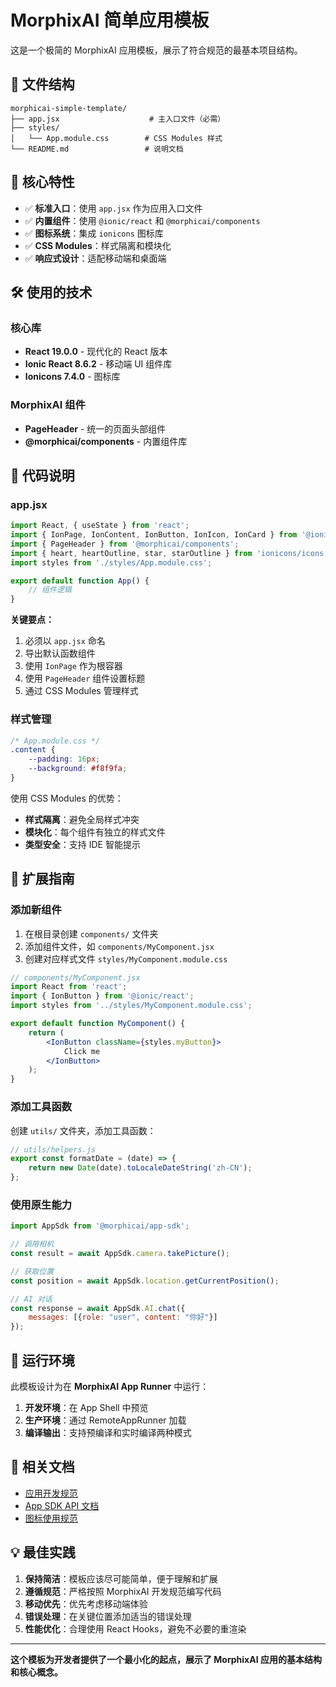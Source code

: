 # MorphixAI 简单应用模板

这是一个极简的 MorphixAI 应用模板，展示了符合规范的最基本项目结构。

## 📁 文件结构

```
morphicai-simple-template/
├── app.jsx                    # 主入口文件（必需）
├── styles/
│   └── App.module.css        # CSS Modules 样式
└── README.md                 # 说明文档
```

## 🚀 核心特性

- ✅ **标准入口**：使用 `app.jsx` 作为应用入口文件
- ✅ **内置组件**：使用 `@ionic/react` 和 `@morphicai/components`
- ✅ **图标系统**：集成 `ionicons` 图标库
- ✅ **CSS Modules**：样式隔离和模块化
- ✅ **响应式设计**：适配移动端和桌面端

## 🛠 使用的技术

### 核心库
- **React 19.0.0** - 现代化的 React 版本
- **Ionic React 8.6.2** - 移动端 UI 组件库
- **Ionicons 7.4.0** - 图标库

### MorphixAI 组件
- **PageHeader** - 统一的页面头部组件
- **@morphicai/components** - 内置组件库

## 📝 代码说明

### app.jsx
```jsx
import React, { useState } from 'react';
import { IonPage, IonContent, IonButton, IonIcon, IonCard } from '@ionic/react';
import { PageHeader } from '@morphicai/components';
import { heart, heartOutline, star, starOutline } from 'ionicons/icons';
import styles from './styles/App.module.css';

export default function App() {
    // 组件逻辑
}
```

**关键要点：**
1. 必须以 `app.jsx` 命名
2. 导出默认函数组件
3. 使用 `IonPage` 作为根容器
4. 使用 `PageHeader` 组件设置标题
5. 通过 CSS Modules 管理样式

### 样式管理
```css
/* App.module.css */
.content {
    --padding: 16px;
    --background: #f8f9fa;
}
```

使用 CSS Modules 的优势：
- **样式隔离**：避免全局样式冲突
- **模块化**：每个组件有独立的样式文件
- **类型安全**：支持 IDE 智能提示

## 🎯 扩展指南

### 添加新组件
1. 在根目录创建 `components/` 文件夹
2. 添加组件文件，如 `components/MyComponent.jsx`
3. 创建对应样式文件 `styles/MyComponent.module.css`

```jsx
// components/MyComponent.jsx
import React from 'react';
import { IonButton } from '@ionic/react';
import styles from '../styles/MyComponent.module.css';

export default function MyComponent() {
    return (
        <IonButton className={styles.myButton}>
            Click me
        </IonButton>
    );
}
```

### 添加工具函数
创建 `utils/` 文件夹，添加工具函数：

```javascript
// utils/helpers.js
export const formatDate = (date) => {
    return new Date(date).toLocaleDateString('zh-CN');
};
```

### 使用原生能力
```jsx
import AppSdk from '@morphicai/app-sdk';

// 调用相机
const result = await AppSdk.camera.takePicture();

// 获取位置
const position = await AppSdk.location.getCurrentPosition();

// AI 对话
const response = await AppSdk.AI.chat({
    messages: [{role: "user", content: "你好"}]
});
```

## 📱 运行环境

此模板设计为在 **MorphixAI App Runner** 中运行：

1. **开发环境**：在 App Shell 中预览
2. **生产环境**：通过 RemoteAppRunner 加载
3. **编译输出**：支持预编译和实时编译两种模式

## 🔗 相关文档

- [应用开发规范](https://app-shell.focusbe.com/docs/app-development-specification.md)
- [App SDK API 文档](https://app-shell.focusbe.com/docs/app-sdk-api.md)
- [图标使用规范](https://app-shell.focusbe.com/docs/icon-specification.md)

## 💡 最佳实践

1. **保持简洁**：模板应该尽可能简单，便于理解和扩展
2. **遵循规范**：严格按照 MorphixAI 开发规范编写代码
3. **移动优先**：优先考虑移动端体验
4. **错误处理**：在关键位置添加适当的错误处理
5. **性能优化**：合理使用 React Hooks，避免不必要的重渲染

---

**这个模板为开发者提供了一个最小化的起点，展示了 MorphixAI 应用的基本结构和核心概念。**
